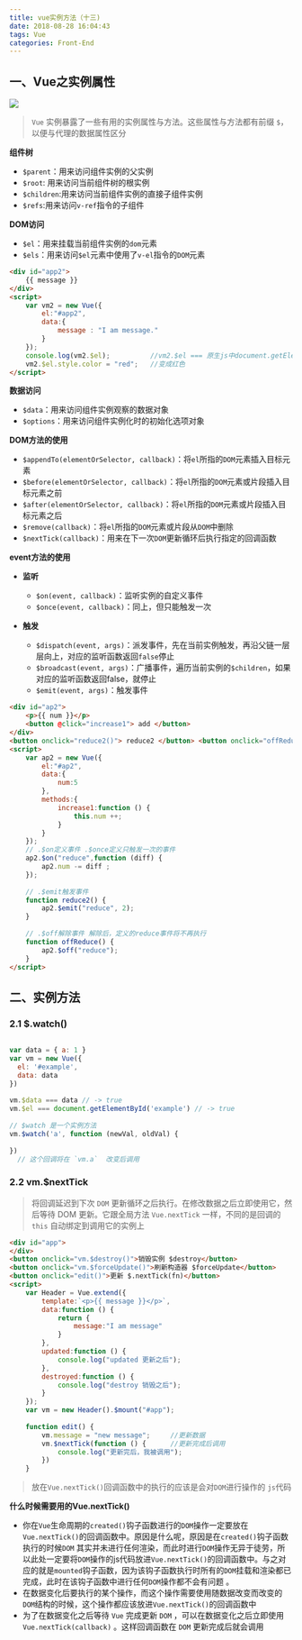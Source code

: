 ```yaml
---
title: vue实例方法（十三)
date: 2018-08-28 16:04:43
tags: Vue
categories: Front-End
---
```


## 一、Vue之实例属性

![](http://blog.poetries.top/img-repo/2019/10/613.png)

> `Vue` 实例暴露了一些有用的实例属性与方法。这些属性与方法都有前缀 `$`，以便与代理的数据属性区分

**组件树**

- `$parent`：用来访问组件实例的父实例
- `$root`: 用来访问当前组件树的根实例
- `$children`:用来访问当前组件实例的直接子组件实例
- `$refs`:用来访问`v-ref`指令的子组件

**DOM访问**

- `$el`：用来挂载当前组件实例的`dom`元素
- `$els`：用来访问`$el`元素中使用了`v-el`指令的`DOM`元素

```html
<div id="app2">
    {{ message }}
</div>
<script>
    var vm2 = new Vue({
        el:"#app2",
        data:{
            message : "I am message."
        }
    });
    console.log(vm2.$el);          //vm2.$el === 原生js中document.getElementById("app2") 
    vm2.$el.style.color = "red";   //变成红色
</script>
```

**数据访问**

- `$data`：用来访问组件实例观察的数据对象
- `$options`：用来访问组件实例化时的初始化选项对象

**DOM方法的使用**

- `$appendTo(elementOrSelector, callback)`：将`el`所指的`DOM`元素插入目标元素
- `$before(elementOrSelector, callback)`：将`el`所指的`DOM`元素或片段插入目标元素之前
- `$after(elementOrSelector, callback)`：将`el`所指的`DOM`元素或片段插入目标元素之后
- `$remove(callback)`：将`el`所指的`DOM`元素或片段从`DOM`中删除
- `$nextTick(callback)`：用来在下一次`DOM`更新循环后执行指定的回调函数

**event方法的使用**

- **监听**
  - `$on(event, callback)`：监听实例的自定义事件
  - `$once(event, callback)`：同上，但只能触发一次
  
- **触发**
  - `$dispatch(event, args)`：派发事件，先在当前实例触发，再沿父链一层层向上，对应的监听函数返回`false`停止
  - `$broadcast(event, args)`：广播事件，遍历当前实例的`$children`，如果对应的监听函数返回false，就停止
  - `$emit(event, args)`：触发事件
  
```html
<div id="ap2">
    <p>{{ num }}</p>
    <button @click="increase1"> add </button>
</div>
<button onclick="reduce2()"> reduce2 </button> <button onclick="offReduce()"> off reduce </button>
<script>
    var ap2 = new Vue({
        el:"#ap2",
        data:{
            num:5
        },
        methods:{
            increase1:function () {
                this.num ++;
            }
        }
    });
    // .$on定义事件 .$once定义只触发一次的事件
    ap2.$on("reduce",function (diff) {
        ap2.num -= diff ;
    });
 
    // .$emit触发事件
    function reduce2() {
        ap2.$emit("reduce", 2);
    }
 
    // .$off解除事件 解除后，定义的reduce事件将不再执行
    function offReduce() {
        ap2.$off("reduce");
    }
</script>
```


## 二、实例方法

### 2.1 $.watch()

```javascript

var data = { a: 1 }
var vm = new Vue({
  el: '#example',
  data: data
})
 
vm.$data === data // -> true
vm.$el === document.getElementById('example') // -> true
 
// $watch 是一个实例方法
vm.$watch('a', function (newVal, oldVal) {
    
})
  // 这个回调将在 `vm.a`  改变后调用

```

### 2.2 vm.$nextTick

> 将回调延迟到下次 `DOM` 更新循环之后执行。在修改数据之后立即使用它，然后等待 DOM 更新。它跟全局方法 `Vue.nextTick` 一样，不同的是回调的 `this` 自动绑定到调用它的实例上


```html
<div id="app">
</div>
<button onclick="vm.$destroy()">销毁实例 $destroy</button>
<button onclick="vm.$forceUpdate()">刷新构造器 $forceUpdate</button>
<button onclick="edit()">更新 $.nextTick(fn)</button>
<script>
    var Header = Vue.extend({
        template:`<p>{{ message }}</p>`,
        data:function () {
            return {
                message:"I am message"
            }
        },
        updated:function () {
            console.log("updated 更新之后");
        },
        destroyed:function () {
            console.log("destroy 销毁之后");
        }
    });
    var vm = new Header().$mount("#app");
 
    function edit() {
        vm.message = "new message";     //更新数据
        vm.$nextTick(function () {      //更新完成后调用
            console.log("更新完后，我被调用");
        })
    }

```

> 放在`Vue.nextTick()`回调函数中的执行的应该是会对`DOM`进行操作的 `js`代码

**什么时候需要用的Vue.nextTick()**

- 你在`Vue`生命周期的`created()`钩子函数进行的`DOM`操作一定要放在`Vue.nextTick()`的回调函数中。原因是什么呢，原因是在`created()`钩子函数执行的时候`DOM` 其实并未进行任何渲染，而此时进行`DOM`操作无异于徒劳，所以此处一定要将`DOM`操作的js代码放进`Vue.nextTick()`的回调函数中。与之对应的就是`mounted`钩子函数，因为该钩子函数执行时所有的`DOM`挂载和渲染都已完成，此时在该钩子函数中进行任何`DOM`操作都不会有问题 。
- 在数据变化后要执行的某个操作，而这个操作需要使用随数据改变而改变的`DOM`结构的时候，这个操作都应该放进`Vue.nextTick()`的回调函数中
- 为了在数据变化之后等待 `Vue` 完成更新 `DOM` ，可以在数据变化之后立即使用 `Vue.nextTick(callback)` 。这样回调函数在 `DOM` 更新完成后就会调用
